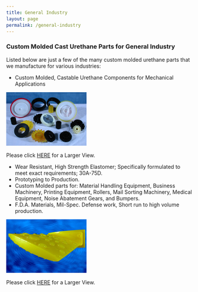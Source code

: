 ```yaml
---
title: General Industry
layout: page
permalink: /general-industry
---
```


### Custom Molded Cast Urethane Parts for General Industry

Listed below are just a few of the many custom molded urethane parts that we manufacture for various industries:

- Custom Molded, Castable Urethane Components for Mechanical Applications

![Custom Molded Machine Gears](./img/SeGEARS.jpg)

Please click [HERE](img/eGEARS.jpg) for a Larger View.

- Wear Resistant, High Strength Elastomer; Specifically formulated to meet exact requirements; 30A-75D.
- Prototyping to Production.
- Custom Molded parts for: Material Handling Equipment, Business Machinery, Printing Equipment, Rollers, Mail Sorting Machinery, Medical Equipment, Noise Abatement Gears, and Bumpers.
- F.D.A. Materials, Mil-Spec. Defense work, Short run to high volume production.


![Aquatic Urethane Submarine Fins](./img/FIN3X2.jpg)

Please click [HERE](./img/FIN6X4.jpg) for a Larger View.